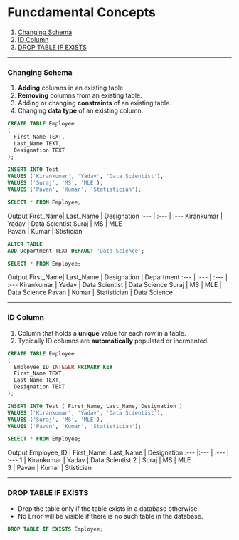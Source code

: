 # Funcdamental Concepts

1. <a href='#schema'>Changing Schema</a>
2. <a href='#id'>ID Column</a>
3. <a href=#drop>DROP TABLE IF EXISTS</a>

---

<h3 name='schema'>Changing Schema</h3>

1. **Adding** columns in an existing table.
2. **Removing** columns from an existing table.
3. Adding or changing **constraints** of an existing table.
4. Changing **data type** of an existing column.

```sql
CREATE TABLE Employee
(
  First_Name TEXT,
  Last_Name TEXT,
  Designation TEXT
);

INSERT INTO Test
VALUES ('Kirankumar', 'Yadav', 'Data Scientist'),
VALUES ('Suraj', 'MS', 'MLE'),
VALUES ('Pavan', 'Kumar', 'Statistician');

SELECT * FROM Employee;
```
Output
First_Name| Last_Name | Designation
:--- | :--- | :--- 
Kirankumar | Yadav | Data Scientist
Suraj | MS | MLE  
Pavan | Kumar | Stistician

```sql
ALTER TABLE 
ADD Department TEXT DEFAULT 'Data Science';

SELECT * FROM Employee;
```   
Output
First_Name| Last_Name | Designation | Department
:--- | :--- | :--- | :---
Kirankumar | Yadav | Data Scientist | Data Science
Suraj | MS | MLE | Data Science
Pavan | Kumar | Statistician | Data Science

---

<h3 name='id'>ID Column</h3>

1. Column that holds a **unique** value for each row in a table.
2. Typically ID columns are **automatically** populated or incrmented.

```sql
CREATE TABLE Employee
(
  Employee_ID INTEGER PRIMARY KEY
  First_Name TEXT,
  Last_Name TEXT,
  Designation TEXT
);

INSERT INTO Test ( First_Name, Last_Name, Designation )
VALUES ('Kirankumar', 'Yadav', 'Data Scientist'),
VALUES ('Suraj', 'MS', 'MLE'),
VALUES ('Pavan', 'Kumar', 'Statistician');

SELECT * FROM Employee;
```
Output
Employee_ID | First_Name| Last_Name | Designation
:--- |:--- | :--- | :--- 
1 | Kirankumar | Yadav | Data Scientist
2 | Suraj | MS | MLE  
3 | Pavan | Kumar | Stistician

---

<h3 name=drop>DROP TABLE IF EXISTS</h3>

- Drop the table only if the table exists in a database otherwise.
- No Error will be visible if there is no such table in the database.

```sql
DROP TABLE IF EXISTS Employee;
```
